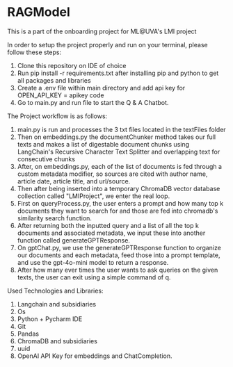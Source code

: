 # RAGModel
This is a part of the onboarding project for ML@UVA's LMI project

In order to setup the project properly and run on your terminal, please follow these steps:

1. Clone this repository on IDE of choice
2. Run pip install -r requirements.txt after installing pip and python to get all packages and libraries
3. Create a .env file within main directory and add api key for OPEN_API_KEY = apikey code 
4. Go to main.py and run file to start the Q & A Chatbot.

The Project workflow is as follows:

1. main.py is run and processes the 3 txt files located in the textFiles folder
2. Then on embeddings.py the documentChunker method takes our full texts and makes a list of digestable document chunks using LangChain's Recursive Character Text Splitter and overlapping text for consecutive chunks
3. After, on embeddings.py, each of the list of documents is fed through a custom metadata modifier, so sources are cited with author name, article date, article title, and url/source.
4. Then after being inserted into a temporary ChromaDB vector database collection called "LMIProject", we enter the real loop.
5. First on queryProcess.py, the user enters a prompt and how many top k documents they want to search for and those are fed into chromadb's similarity search function.
6. After returning both the inputted query and a list of all the top k documents and associated metadata, we input these into another function called generateGPTResponse.
7. On gptChat.py, we use the generateGPTResponse function to organize our documents and each metadata, feed those into a prompt template, and use the gpt-4o-mini model to return a response.
8. After how many ever times the user wants to ask queries on the given texts, the user can exit using a simple command of q.

Used Technologies and Libraries:
1. Langchain and subsidiaries
2. Os
3. Python + Pycharm IDE
4. Git
5. Pandas
6. ChromaDB and subsidiaries
7. uuid
8. OpenAI API Key for embeddings and ChatCompletion.
